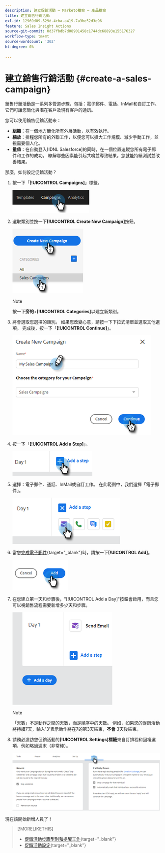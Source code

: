 ```yaml
---
description: 建立促銷活動 — Marketo檔案 — 產品檔案
title: 建立銷售行銷活動
exl-id: 12969d09-529d-4cba-a419-7a3be52d3e96
feature: Sales Insight Actions
source-git-commit: 0d37fbdb7d08901458c1744dc68893e155176327
workflow-type: tm+mt
source-wordcount: '302'
ht-degree: 0%

---
```


# 建立銷售行銷活動 {#create-a-sales-campaign}

銷售行銷活動是一系列多管道步驟，包括：電子郵件、電話、InMail和自訂工作。 它們可讓您簡化與潛在客戶及現有客戶的通訊。

您可以使用銷售促銷活動來：

* **組織**：在一個地方簡化所有外展活動，以有效執行。
* **縮放**：排程您所有的外聯工作，以便您可以擴大工作規模、減少手動工作，並視需要個人化。
* **量值**：在自動登入[!DNL Salesforce]的同時，在一個位置追蹤您所有電子郵件和工作的成功。 瞭解哪些因素能引起共鳴並導致結果，您就能持續測試並改善結果。

那麼，如何設定促銷活動？

1. 按一下「**[!UICONTROL Campaigns]**」標籤。

   ![](assets/create-a-sales-campaign-1.png)

1. 選取類別並按一下&#x200B;**[!UICONTROL Create New Campaign]**&#x200B;按鈕。

   ![](assets/create-a-sales-campaign-2.png)

   >[!NOTE]
   >
   >按一下&#x200B;**旁的**+**[!UICONTROL Categories]**&#x200B;以建立新類別。

1. 將會選取您選擇的類別。 如果您改變心意，請按一下下拉式清單並選取其他選項。 完成後，按一下「**[!UICONTROL Continue]**」。

   ![](assets/create-a-sales-campaign-3.png)

1. 按一下「**[!UICONTROL Add a Step]**」。

   ![](assets/create-a-sales-campaign-4.png)

1. 選擇：電子郵件、通話、InMail或自訂工作。 在此範例中，我們選擇「電子郵件」。

   ![](assets/create-a-sales-campaign-5.png)

1. 當您[完成電子郵件](/help/marketo/product-docs/marketo-sales-insight/actions/campaigns/sales-campaign-step-types-and-reminder-tasks.md#email){target="_blank"}時，請按一下&#x200B;**[!UICONTROL Add]**。

   ![](assets/create-a-sales-campaign-6.png)

1. 在您建立第一天和步驟後，&quot;[!UICONTROL Add a Day]&quot;按鈕會啟用，而且您可以視銷售流程需要新增多少天和步驟。

   ![](assets/create-a-sales-campaign-7.png)

   >[!NOTE]
   >
   >「天數」不是動作之間的天數，而是順序中的天數。 例如，如果您的促銷活動將持續7天，輸入&#39;3&#39;表示動作將在7的第3天結束，**不會** 3天後結束。

1. 請務必造訪您促銷活動的&#x200B;**[!UICONTROL Settings]標籤**&#x200B;來自訂排程和回複選項，例如略過週末（非常棒）。

   ![](assets/create-a-sales-campaign-8.png)

現在該開始新增人員了！

>[!MORELIKETHIS]
>
>* [促銷活動步驟型別和提醒工作](/help/marketo/product-docs/marketo-sales-insight/actions/campaigns/sales-campaign-step-types-and-reminder-tasks.md){target="_blank"}
>* [促銷活動設定](/help/marketo/product-docs/marketo-sales-insight/actions/campaigns/sales-campaign-settings.md){target="_blank"}
